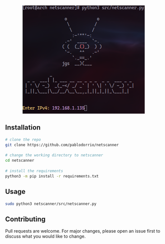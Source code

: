 <p align=center>
  <img src="./images/preview.png"/>
</p>

## Installation

```bash
# clone the repo
git clone https://github.com/pablodorrio/netscanner

# change the working directory to netscanner
cd netscanner

# install the requirements
python3 -m pip install -r requirements.txt
```

## Usage

```bash
sudo python3 netscanner/src/netscanner.py
```

## Contributing

Pull requests are welcome. For major changes, please open an issue first
to discuss what you would like to change.